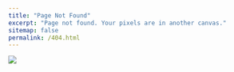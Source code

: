 ```yaml
---
title: "Page Not Found"
excerpt: "Page not found. Your pixels are in another canvas."
sitemap: false
permalink: /404.html
---
```


![](https://www.totolink.vn/public/uploads/img_article/Posts/442/giaimabian404notfound.jpg)